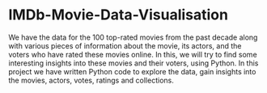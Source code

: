 # IMDb-Movie-Data-Visualisation
We have the data for the 100 top-rated movies from the past decade along with various pieces of information about the movie, its actors, and the voters who have rated these movies online. In this, we will try to find some interesting insights into these movies and their voters, using Python.
In this project we have written Python code to explore the data, gain insights into the movies, actors, votes, ratings and collections.
